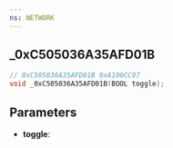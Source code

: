 ```yaml
---
ns: NETWORK
---
```

## _0xC505036A35AFD01B

```c
// 0xC505036A35AFD01B 0xA100CC97
void _0xC505036A35AFD01B(BOOL toggle);
```


## Parameters
* **toggle**:

